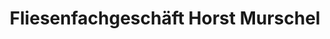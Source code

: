 ---
title: "Fliesenfachgeschäft Horst Murschel"
url: /filderstadt/fliesenfachgeschaeft-horst-murschel/
shop: Fliesen
---